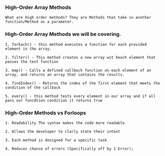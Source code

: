 ### High-Order Array Methods
    What are High order methods? They are Methods that take in another function/Method as a parameter.

### High-Order Array Methods we will be covering.

    1. forEach() - this method executes a function for each provided element in the array.
    
    2. filter() - This method creates a new array wit heach element that passes the test function

    3. map() - Calls a defined callback function on each element of an array, and returns an array that contains the results.

    4. findIndex() - Returns the index of the first element that meets the condition of the callback

    5. every() - this method tests every element in our array and if all pass our funcdtion condition it returns true

### High-Order Methods vs Forloops

    1. Readability The syntax makes the code more readable

    2. Allows the developer to clarly state their intent

    3. Each method is designed for a specific task

    4. Reduces chance of errors (Specifically off by 1 Error);